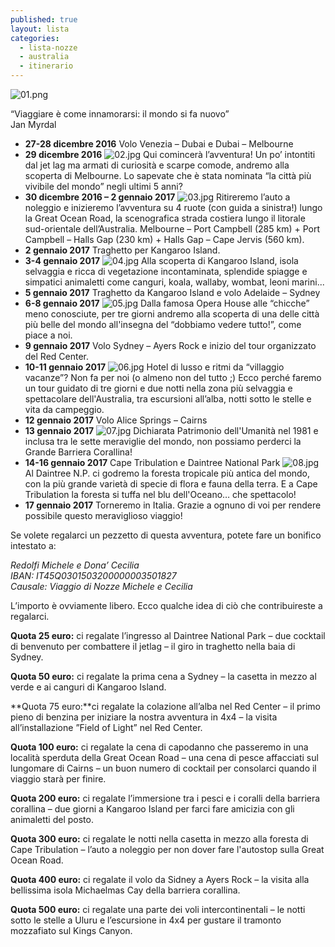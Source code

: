 ```yaml
---
published: true
layout: lista
categories:
  - lista-nozze
  - australia
  - itinerario
---
```

![01.png]({{site.baseurl}}/images/01.png)


<div class="citazione">
“Viaggiare è come innamorarsi: il mondo si fa nuovo”<br/>
<span style="text-align:right">Jan Myrdal</span>
</div>



- **27-28 dicembre 2016** 
 Volo Venezia – Dubai e Dubai – Melbourne
- **29 dicembre 2016**
![02.jpg]({{site.baseurl}}/images/02.jpg)
Qui comincerà l’avventura! Un po’ intontiti dal jet lag ma armati di curiosità e scarpe comode, andremo alla scoperta di Melbourne. 
Lo sapevate che è stata nominata “la città più vivibile del mondo” negli ultimi 5 anni?
 - **30 dicembre 2016 – 2 gennaio 2017**
![03.jpg]({{site.baseurl}}/images/03.jpg)
Ritireremo l’auto a noleggio e inizieremo l’avventura su 4 ruote (con guida a sinistra!) lungo la Great Ocean Road, la scenografica strada costiera lungo il litorale sud-orientale dell’Australia.
Melbourne – Port Campbell (285 km) + Port Campbell – Halls Gap (230 km) + Halls Gap – Cape Jervis (560 km). 
- **2 gennaio 2017**
Traghetto per Kangaroo Island.
- **3-4 gennaio 2017**
![04.jpg]({{site.baseurl}}/images/04.jpg)
Alla scoperta di Kangaroo Island, isola selvaggia e ricca di vegetazione incontaminata, splendide spiagge e simpatici animaletti come canguri, koala, wallaby, wombat, leoni marini...
- **5 gennaio 2017**
Traghetto da Kangaroo Island e volo Adelaide – Sydney
- **6-8 gennaio 2017**
![05.jpg]({{site.baseurl}}/images/05.jpg)
Dalla famosa Opera House alle “chicche” meno conosciute, per tre giorni andremo alla scoperta di una delle città più belle del mondo all'insegna del “dobbiamo vedere tutto!”, come piace a noi.
- **9 gennaio 2017**
Volo Sydney – Ayers Rock e inizio del tour organizzato del Red Center.
- **10-11 gennaio 2017**
![06.jpg]({{site.baseurl}}/images/06.jpg)
Hotel di lusso e ritmi da “villaggio vacanze”? Non fa per noi (o almeno non del tutto ;) Ecco perché faremo un tour guidato di tre giorni e due notti nella zona più selvaggia e spettacolare dell'Australia, tra escursioni all’alba, notti sotto le stelle e vita da campeggio.
- **12 gennaio 2017**
Volo Alice Springs – Cairns
- **13 gennaio 2017**
![07.jpg]({{site.baseurl}}/images/07.jpg)
Dichiarata Patrimonio dell'Umanità nel 1981 e inclusa tra le sette meraviglie del mondo, non possiamo perderci la Grande Barriera Corallina!
- **14-16 gennaio 2017** 
Cape Tribulation e Daintree National Park
![08.jpg]({{site.baseurl}}/images/08.jpg)
Al Daintree N.P. ci godremo la foresta tropicale più antica del mondo, con la più grande varietà di specie di flora e fauna della terra. E a Cape Tribulation la foresta si tuffa nel blu dell'Oceano… che spettacolo!
- **17 gennaio 2017**
Torneremo in Italia. Grazie a ognuno di voi per rendere possibile questo meraviglioso viaggio!


Se volete regalarci un pezzetto di questa avventura, potete fare un bonifico intestato a:

<address>
Redolfi Michele e Dona’ Cecilia<br/>
IBAN: IT45Q0301503200000003501827<br/>
Causale: Viaggio di Nozze Michele e Cecilia<br/>
</address>

L’importo è ovviamente libero. Ecco qualche idea di ciò che contribuireste a regalarci.

**Quota 25 euro:** ci regalate l’ingresso al Daintree National Park – due cocktail di benvenuto per combattere il jetlag – il giro in traghetto nella baia di Sydney.

**Quota 50 euro:** ci regalate la prima cena a Sydney – la casetta in mezzo al verde e ai canguri di Kangaroo Island.

**Quota 75 euro:**ci regalate la colazione all’alba nel Red Center – il primo pieno di benzina per iniziare la nostra avventura in 4x4 – la visita all’installazione ”Field of Light” nel Red Center.

**Quota 100 euro:** ci regalate la cena di capodanno che passeremo in una località sperduta della Great Ocean Road – una cena di pesce affacciati sul lungomare di Cairns – un buon numero di cocktail per consolarci quando il viaggio starà per finire.

**Quota 200 euro:** ci regalate l’immersione tra i pesci e i coralli della barriera corallina – due giorni a Kangaroo Island per farci fare amicizia con gli animaletti del posto.

**Quota 300 euro:** ci regalate le notti nella casetta in mezzo alla foresta di Cape Tribulation – l’auto a noleggio per non dover fare l'autostop sulla Great Ocean Road.

**Quota 400 euro:** ci regalate il volo da Sidney a Ayers Rock – la visita alla bellissima isola Michaelmas Cay della barriera corallina.

**Quota 500 euro:** ci regalate una parte dei voli intercontinentali – le notti sotto le stelle a Uluru e l’escursione in 4x4 per gustare il tramonto mozzafiato sul Kings Canyon.
